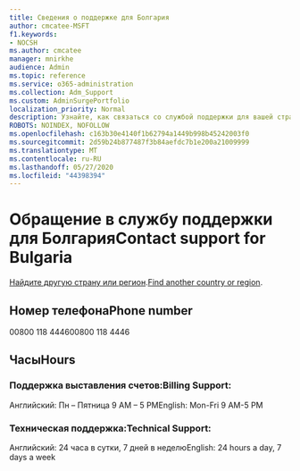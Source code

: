 ```yaml
---
title: Сведения о поддержке для Болгария
author: cmcatee-MSFT
f1.keywords:
- NOCSH
ms.author: cmcatee
manager: mnirkhe
audience: Admin
ms.topic: reference
ms.service: o365-administration
ms.collection: Adm_Support
ms.custom: AdminSurgePortfolio
localization_priority: Normal
description: Узнайте, как связаться со службой поддержки для вашей страны или региона.
ROBOTS: NOINDEX, NOFOLLOW
ms.openlocfilehash: c163b30e4140f1b62794a1449b998b45242003f0
ms.sourcegitcommit: 2d59b24b877487f3b84aefdc7b1e200a21009999
ms.translationtype: MT
ms.contentlocale: ru-RU
ms.lasthandoff: 05/27/2020
ms.locfileid: "44398394"
---
```

# <a name="contact-support-for-bulgaria"></a><span data-ttu-id="81967-103">Обращение в службу поддержки для Болгария</span><span class="sxs-lookup"><span data-stu-id="81967-103">Contact support for Bulgaria</span></span>

<span data-ttu-id="81967-104">[Найдите другую страну или регион](../contact-support-for-business-products.md).</span><span class="sxs-lookup"><span data-stu-id="81967-104">[Find another country or region](../contact-support-for-business-products.md).</span></span>

## <a name="phone-number"></a><span data-ttu-id="81967-105">Номер телефона</span><span class="sxs-lookup"><span data-stu-id="81967-105">Phone number</span></span>
<span data-ttu-id="81967-106">00800 118 4446</span><span class="sxs-lookup"><span data-stu-id="81967-106">00800 118 4446</span></span>

## <a name="hours"></a><span data-ttu-id="81967-107">Часы</span><span class="sxs-lookup"><span data-stu-id="81967-107">Hours</span></span>
### <a name="billing-support"></a><span data-ttu-id="81967-108">Поддержка выставления счетов:</span><span class="sxs-lookup"><span data-stu-id="81967-108">Billing Support:</span></span>

<span data-ttu-id="81967-109">Английский: Пн – Пятница 9 AM – 5 PM</span><span class="sxs-lookup"><span data-stu-id="81967-109">English: Mon-Fri 9 AM-5 PM</span></span>

### <a name="technical-support"></a><span data-ttu-id="81967-110">Техническая поддержка:</span><span class="sxs-lookup"><span data-stu-id="81967-110">Technical Support:</span></span>

<span data-ttu-id="81967-111">Английский: 24 часа в сутки, 7 дней в неделю</span><span class="sxs-lookup"><span data-stu-id="81967-111">English: 24 hours a day, 7 days a week</span></span>
